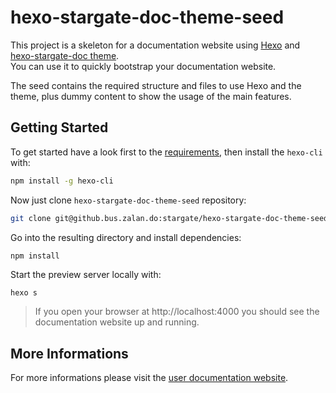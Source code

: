 # hexo-stargate-doc-theme-seed

This project is a skeleton for a documentation website using [Hexo](https://hexo.io) and [hexo-stargate-doc theme](https://github.bus.zalan.do/stargate/hexo-stargate-doc-theme).   
You can use it to quickly bootstrap your documentation website.

The seed contains the required structure and files to use Hexo and the theme, plus dummy content to show the usage of the main features.

## Getting Started

To get started have a look first to the [requirements](https://pages.github.bus.zalan.do/stargate/hexo-stargate-doc-theme-site/getting-started.html#Requirements), then install the `hexo-cli` with:

```bash
npm install -g hexo-cli
```

Now just clone `hexo-stargate-doc-theme-seed` repository:

```bash
git clone git@github.bus.zalan.do:stargate/hexo-stargate-doc-theme-seed.git <directory>
```

Go into the resulting directory and install dependencies:

```bash
npm install
```

Start the preview server locally with:

```
hexo s
```

> If you open your browser at http://localhost:4000 you should see the documentation website up and running.

## More Informations

For more informations please visit the [user documentation website](https://pages.github.bus.zalan.do/stargate/hexo-stargate-doc-theme-site).
